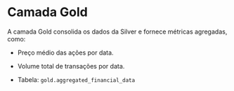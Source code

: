 # Camada Gold

A camada Gold consolida os dados da Silver e fornece métricas agregadas, como:
- Preço médio das ações por data.
- Volume total de transações por data.

- Tabela: `gold.aggregated_financial_data`
